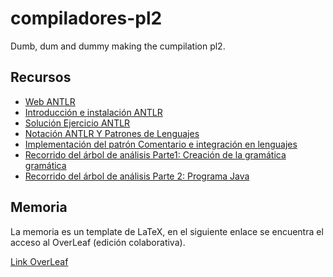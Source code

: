# compiladores-pl2
Dumb, dum and dummy making the cumpilation pl2.

## Recursos

- [Web ANTLR](https://www.antlr.org/)
- [Introducción e instalación ANTLR](https://www.youtube.com/watch?v=p_7okCxR-KQ)
- [Solución Ejercicio ANTLR](https://www.youtube.com/watch?v=uF64ZYaVzSc)
- [Notación ANTLR Y Patrones de Lenguajes](https://www.youtube.com/watch?v=GeMNhkKGR3w)
- [Implementación del patrón Comentario e integración en lenguajes](https://www.youtube.com/watch?v=eBGKCrJiqXQ)
- [Recorrido del árbol de análisis Parte1: Creación de la gramática gramática](https://www.youtube.com/watch?v=8YloShXyUpw)
- [Recorrido del árbol de análisis Parte 2: Programa Java](https://www.youtube.com/watch?v=M9Ln7Jsgn64)

## Memoria

La memoria es un template de LaTeX, en el siguiente enlace se encuentra el acceso al OverLeaf (edición colaborativa).

[Link OverLeaf](https://es.overleaf.com/2369829969xtbrwsgwswtp)
